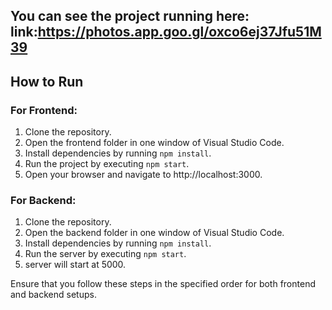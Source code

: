 ## You can see the project running here: link:https://photos.app.goo.gl/oxco6ej37Jfu51M39

## How to Run

### For Frontend:
1. Clone the repository.
2. Open the frontend folder in one window of Visual Studio Code.
3. Install dependencies by running `npm install`.
4. Run the project by executing `npm start`.
5. Open your browser and navigate to http://localhost:3000.

### For Backend:
1. Clone the repository.
2. Open the backend folder in one window of Visual Studio Code.
3. Install dependencies by running `npm install`.
4. Run the server by executing `npm start`.
5. server will start at 5000.

Ensure that you follow these steps in the specified order for both frontend and backend setups.
